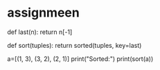 # assignmeen
def last(n):
    return n[-1]  
  
def sort(tuples):
    return sorted(tuples, key=last)
  
a=[(1, 3), (3, 2), (2, 1)]
print("Sorted:")
print(sort(a))
